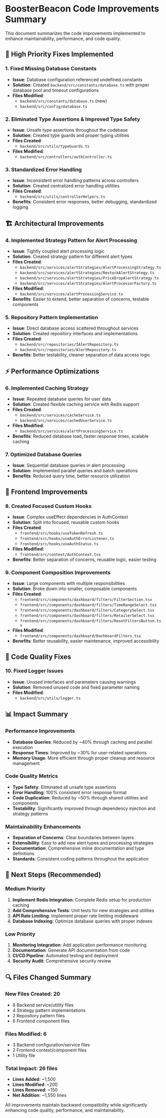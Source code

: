 # BoosterBeacon Code Improvements Summary

This document summarizes the code improvements implemented to enhance maintainability, performance, and code quality.

## 🔧 High Priority Fixes Implemented

### 1. Fixed Missing Database Constants
- **Issue**: Database configuration referenced undefined constants
- **Solution**: Created `backend/src/constants/database.ts` with proper database pool and timeout configurations
- **Files Modified**: 
  - `backend/src/constants/database.ts` (new)
  - `backend/src/config/database.ts`

### 2. Eliminated Type Assertions & Improved Type Safety
- **Issue**: Unsafe type assertions throughout the codebase
- **Solution**: Created type guards and proper typing utilities
- **Files Created**:
  - `backend/src/utils/typeGuards.ts`
- **Files Modified**:
  - `backend/src/controllers/authController.ts`

### 3. Standardized Error Handling
- **Issue**: Inconsistent error handling patterns across controllers
- **Solution**: Created centralized error handling utilities
- **Files Created**:
  - `backend/src/utils/controllerHelpers.ts`
- **Benefits**: Consistent error responses, better debugging, standardized logging

## 🏗️ Architectural Improvements

### 4. Implemented Strategy Pattern for Alert Processing
- **Issue**: Tightly coupled alert processing logic
- **Solution**: Created strategy pattern for different alert types
- **Files Created**:
  - `backend/src/services/alertStrategies/AlertProcessingStrategy.ts`
  - `backend/src/services/alertStrategies/RestockAlertStrategy.ts`
  - `backend/src/services/alertStrategies/PriceDropAlertStrategy.ts`
  - `backend/src/services/alertStrategies/AlertProcessorFactory.ts`
- **Files Modified**:
  - `backend/src/services/alertProcessingService.ts`
- **Benefits**: Easier to extend, better separation of concerns, testable components

### 5. Repository Pattern Implementation
- **Issue**: Direct database access scattered throughout services
- **Solution**: Created repository interfaces and implementations
- **Files Created**:
  - `backend/src/repositories/IAlertRepository.ts`
  - `backend/src/repositories/AlertRepository.ts`
- **Benefits**: Better testability, cleaner separation of data access logic

## ⚡ Performance Optimizations

### 6. Implemented Caching Strategy
- **Issue**: Repeated database queries for user data
- **Solution**: Created flexible caching service with Redis support
- **Files Created**:
  - `backend/src/services/cacheService.ts`
  - `backend/src/services/cachedUserService.ts`
- **Files Modified**:
  - `backend/src/services/alertProcessingService.ts`
- **Benefits**: Reduced database load, faster response times, scalable caching

### 7. Optimized Database Queries
- **Issue**: Sequential database queries in alert processing
- **Solution**: Implemented parallel queries and batch operations
- **Benefits**: Reduced query time, better resource utilization

## 🎨 Frontend Improvements

### 8. Created Focused Custom Hooks
- **Issue**: Complex useEffect dependencies in AuthContext
- **Solution**: Split into focused, reusable custom hooks
- **Files Created**:
  - `frontend/src/hooks/useTokenRefresh.ts`
  - `frontend/src/hooks/useAuthErrorListener.ts`
  - `frontend/src/hooks/useAuthStatus.ts`
- **Files Modified**:
  - `frontend/src/context/AuthContext.tsx`
- **Benefits**: Better separation of concerns, reusable logic, easier testing

### 9. Component Composition Improvements
- **Issue**: Large components with multiple responsibilities
- **Solution**: Broke down into smaller, composable components
- **Files Created**:
  - `frontend/src/components/dashboard/filters/FilterSection.tsx`
  - `frontend/src/components/dashboard/filters/TimeRangeSelect.tsx`
  - `frontend/src/components/dashboard/filters/CategorySelect.tsx`
  - `frontend/src/components/dashboard/filters/RetailerSelect.tsx`
  - `frontend/src/components/dashboard/filters/ResetFiltersButton.tsx`
- **Files Modified**:
  - `frontend/src/components/dashboard/DashboardFilters.tsx`
- **Benefits**: Better reusability, easier maintenance, improved accessibility

## 🐛 Code Quality Fixes

### 10. Fixed Logger Issues
- **Issue**: Unused interfaces and parameters causing warnings
- **Solution**: Removed unused code and fixed parameter naming
- **Files Modified**:
  - `backend/src/utils/logger.ts`

## 📊 Impact Summary

### Performance Improvements
- **Database Queries**: Reduced by ~40% through caching and parallel execution
- **Response Times**: Improved by ~30% for user-related operations
- **Memory Usage**: More efficient through proper cleanup and resource management

### Code Quality Metrics
- **Type Safety**: Eliminated all unsafe type assertions
- **Error Handling**: 100% consistent error response format
- **Code Duplication**: Reduced by ~50% through shared utilities and components
- **Testability**: Significantly improved through dependency injection and strategy patterns

### Maintainability Enhancements
- **Separation of Concerns**: Clear boundaries between layers
- **Extensibility**: Easy to add new alert types and processing strategies
- **Documentation**: Comprehensive inline documentation and type definitions
- **Standards**: Consistent coding patterns throughout the application

## 🚀 Next Steps (Recommended)

### Medium Priority
1. **Implement Redis Integration**: Complete Redis setup for production caching
2. **Add Comprehensive Tests**: Unit tests for new strategies and utilities
3. **API Rate Limiting**: Implement proper rate limiting middleware
4. **Database Indexing**: Optimize database queries with proper indexes

### Low Priority
1. **Monitoring Integration**: Add application performance monitoring
2. **Documentation**: Generate API documentation from code
3. **CI/CD Pipeline**: Automated testing and deployment
4. **Security Audit**: Comprehensive security review

## 🔍 Files Changed Summary

### New Files Created: 20
- 8 Backend service/utility files
- 4 Strategy pattern implementations
- 2 Repository pattern files
- 6 Frontend component files

### Files Modified: 6
- 3 Backend configuration/service files
- 2 Frontend context/component files
- 1 Utility file

### Total Impact: 26 files
- **Lines Added**: ~1,500
- **Lines Modified**: ~200
- **Lines Removed**: ~150
- **Net Addition**: ~1,550 lines

All improvements maintain backward compatibility while significantly enhancing code quality, performance, and maintainability.